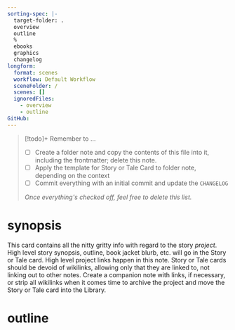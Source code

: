 ```yaml
---
sorting-spec: |-
  target-folder: .
  overview
  outline
  %
  ebooks
  graphics
  changelog
longform:
  format: scenes
  workflow: Default Workflow
  sceneFolder: /
  scenes: []
  ignoredFiles:
    - overview
    - outline
GitHub: 
---
```


> [!todo]+ Remember to ...
> - [ ] Create a folder note and copy the contents of this file into it, including the frontmatter; delete this note.
> - [ ] Apply the template for Story or Tale Card to folder note, depending on the context
> - [ ] Commit everything with an initial commit and update the `CHANGELOG` 
> 
> *Once everything's checked off, feel free to delete this list.* 

# synopsis
This card contains all the nitty gritty info with regard to the story *project*. High level story synopsis, outline, book jacket blurb, etc. will go in the Story or Tale card. High level project links happen in this note. Story or Tale cards should be devoid of wikilinks, allowing only that they are linked to, not linking out to other notes. Create a companion note with links, if necessary, or strip all wikilinks when it comes time to archive the project and move the Story or Tale card into the Library.
# outline

